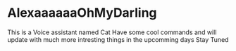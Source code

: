 # AlexaaaaaaOhMyDarling
This is a Voice assistant named Cat
Have some cool commands and will update with much more intresting things in the upcomming days
Stay Tuned
